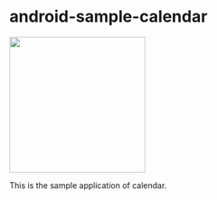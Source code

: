 # android-sample-calendar

<img src="http://blog.cozzbox.com/wp-content/uploads/2015/02/android-calendar.png" width="240px">

This is the sample application of calendar.

